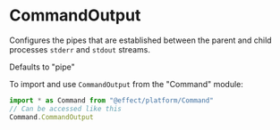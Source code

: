 # CommandOutput

Configures the pipes that are established between the parent and child
processes `stderr` and `stdout` streams.

Defaults to "pipe"

To import and use `CommandOutput` from the "Command" module:

```ts
import * as Command from "@effect/platform/Command"
// Can be accessed like this
Command.CommandOutput
```
